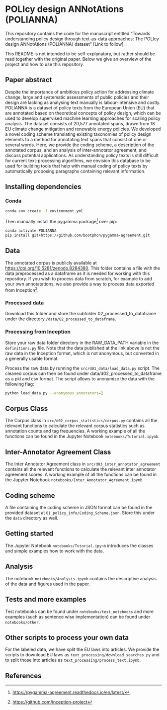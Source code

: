 # POLIcy design ANNotAtions (POLIANNA)

This repository contains the code for the manuscript entitled "Towards understanding policy design through text-as-data approaches: The POLIcy design ANNotAtions (POLIANNA) dataset" [Link to follow]. 

This README is not intended to be self-explanatory, but rather should be read together with the original paper. Below we give an overview of the project and how to use this repository. 

## Paper abstract
Despite the importance of ambitious policy action for addressing climate change, large and systematic assessments of public policies and their design are lacking as analysing text manually is labour-intensive and costly. POLIANNA is a dataset of policy texts from the European Union (EU) that are annotated based on theoretical concepts of policy design, which can be used to develop supervised machine learning approaches for scaling policy analysis. The dataset consists of 20,577 annotated spans, drawn from 18 EU climate change mitigation and renewable energy policies. We developed a novel coding scheme translating existing taxonomies of policy design elements to a method for annotating text spans that consist of one or several words. Here, we provide the coding scheme, a description of the annotated corpus, and an analysis of inter-annotator agreement, and discuss potential applications. As understanding policy texts is still difficult for current text-processing algorithms, we envision this database to be used for building tools that help with manual coding of policy texts by automatically proposing paragraphs containing relevant information.

## Installing dependencies

### Conda

```bash
conda env create -f environment.yml
```
Then manually install the pygamma package[^1] over pip:


```bash
conda activate POLIANNA
pip install git+https://github.com/bootphon/pygamma-agreement.git
```

## Data

The annotated corpus is publicly available at https://doi.org/10.5281/zenodo.8284380. This folder contains a file with the data preprocessed as a dataframe as it is needed for working with this repository. If you wish to process data from scratch, for example to add your own annotatations, we also provide a way to process data exported from Inception[^2].

### Processed data
Download this folder and store the subfolder 02_processed_to_dataframe under the directory ``/data/02_processed_to_dataframe``.

### Processing from Inception
Store your raw data folder directory in the RAW_DATA_PATH variable in the ``definitions.py`` file. Note that the data published at the link above is not the raw data in the Inception format, which is not anonymous, but converted in a generally usable format.

Process the raw data by running the ``src/d01_data/load_data.py`` script. The cleaned corpus can then be found under data/d02_processed_to_dataframe as a pkl and csv format. The script allows to anonymize the data with the following flag:

```bash
python load_data.py --anonymous_annotators=1
```

## Corpus Class
The Corpus class in ``src/d02_corpus_statistics/corpus.py`` contains all the relevant functions to calculate the relevant corpus statistics such as annotation counts and tag frequencies. A working example of all the functions can be found in the Jupyter Notebook ``notebooks/Tutorial.ipynb``.

## Inter-Annotator Agreement Class
The Inter Annotator Agreement class in ``src/d03_inter_annotator_agreement`` contains all the relevant functions to calculate the relevant inter annotator agreement scores. A working example of all the functions can be found in the Jupyter Notebook ``notebooks/Inter_Annotator_Agreement.ipynb``

## Coding scheme
A file containing the coding scheme in JSON format can be found in the provided dataset at ``01_policy_info/Coding_Scheme.json``. Store this under the ``data`` directory as well.

## Getting started
The Jupyter Notebook ``notebooks/Tutorial.ipynb`` introduces the classes and simple examples how to work with the data.

## Analysis
The notebook ``notebooks/Analysis.ipynb`` contains the descriptive analysis of the data and figures used in the paper.

## Tests and more examples
Test notebooks can be found under ``notebooks/test_notebooks`` and more examples (such as sentence wise implementation) can be found under ``notebooks/other``.

## Other scripts to process your own data
For the labeled data, we have split the EU laws into articles. We provide the scripts to download EU laws as ``text_processing/download_searches.py`` and to split those into articles as ``text_processing/process_text.ipynb``.

## References
[^1]: https://pygamma-agreement.readthedocs.io/en/latest/
[^2]: https://github.com/inception-project